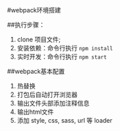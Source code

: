 #webpack环境搭建

##执行步骤：
1. clone 项目文件;
2. 安装依赖：命令行执行 `npm install`
3. 实时开发：命令行执行 `npm start`

##webpack基本配置
 1. 热替换
 2. 打包后自动打开浏览器
 3. 输出文件头部添加注释信息
 4. 输出html文件
 5. 添加 style, css, sass, url 等 loader
